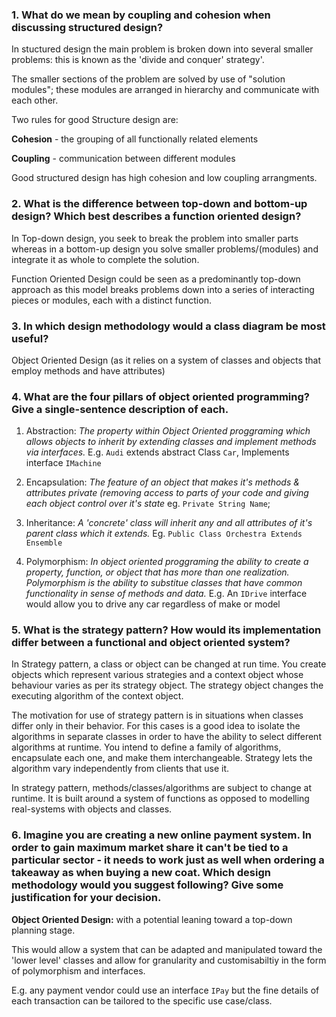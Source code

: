 ### 1. What do we mean by **coupling** and **cohesion** when discussing structured design?

In stuctured design the main problem is broken down into several smaller 	problems: this is known as the 'divide and conquer' strategy'.
	
The smaller sections of the problem are solved by use of "solution modules"; 	these modules are arranged in hierarchy and communicate with each other. 
	
Two rules for good Structure design are: 
	
**Cohesion** - the grouping of all functionally related elements
	
**Coupling** - communication between different modules
	
Good structured design has high cohesion and low coupling arrangments. 

### 2. What is the difference between **top-down** and **bottom-up** design? Which best describes a function oriented design?

In Top-down design, you seek to break the problem into smaller parts whereas in a bottom-up design you solve smaller problems/(modules) and integrate it as whole to complete the solution. 

Function Oriented Design could be seen as a predominantly top-down approach as this model breaks problems down into a series of interacting pieces or modules, each with a distinct function. 

### 3. In which design methodology would a **class diagram** be most useful?

Object Oriented Design (as it relies on a system  of classes and objects that employ methods and have attributes)
 
### 4. What are the four pillars of object oriented programming? Give a single-sentence description of each.

1. Abstraction: *The property within Object Oriented proggraming which allows objects to inherit by extending classes and implement methods via interfaces.* E.g. `Audi` extends abstract Class `Car`, Implements interface `IMachine`


1. Encapsulation: *The feature of an object that makes it's methods & attributes private (removing access to parts of your code and giving each object control over it's state* eg. `Private String Name`;


1. Inheritance: *A 'concrete' class will inherit any and all attributes of it's parent class which it extends.* Eg. `Public Class Orchestra Extends Ensemble`


1. Polymorphism: *In object oriented proggraming the ability to create a property, function, or object that has more than one realization. Polymorphism is the ability to substitue classes that have common functionality in sense of methods and data.* E.g. An `IDrive` interface would allow you to drive any car regardless of make or model

### 5. What is the strategy pattern? How would its implementation differ between a functional and object oriented system?

In Strategy pattern, a class or object can be changed at run time. You create objects which represent various strategies and a context object whose behaviour varies as per its strategy object. The strategy object changes the executing algorithm of the context object. 

The motivation for use of strategy pattern is in situations when classes differ only in their behavior. For this cases is a good idea to isolate the algorithms in separate classes in order to have the ability to select different algorithms at runtime. You intend to define a family of algorithms, encapsulate each one, and make them interchangeable. Strategy lets the algorithm vary independently from clients that use it.

In strategy pattern, methods/classes/algorithms are subject to change at runtime. It is built around a system of functions as opposed to modelling real-systems with objects and classes. 

### 6. Imagine you are creating a new online payment system. In order to gain maximum market share it can't be tied to a particular sector - it needs to work just as well when ordering a takeaway as when buying a new coat. Which design methodology would you suggest following? Give some justification for your decision.

**Object Oriented Design:** with a potential leaning toward a top-down planning stage. 

This would allow a system that can be adapted and manipulated toward the 'lower level' classes and allow for granularity and customisabiltiy in the form of polymorphism and interfaces. 

E.g. any payment vendor could use an interface `IPay` but the fine details of each transaction can be tailored to the specific use case/class.



